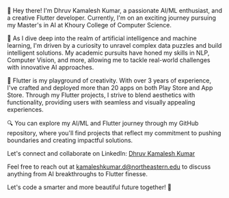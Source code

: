 👋 Hey there! I'm Dhruv Kamalesh Kumar, a passionate AI/ML enthusiast, and a creative Flutter developer. Currently, I'm on an exciting journey pursuing my Master's in AI at Khoury College of Computer Science.

🧠 As I dive deep into the realm of artificial intelligence and machine learning, I'm driven by a curiosity to unravel complex data puzzles and build intelligent solutions. My academic pursuits have honed my skills in NLP, Computer Vision, and more, allowing me to tackle real-world challenges with innovative AI approaches.

🚀 Flutter is my playground of creativity. With over 3 years of experience, I've crafted and deployed more than 20 apps on both Play Store and App Store. Through my Flutter projects, I strive to blend aesthetics with functionality, providing users with seamless and visually appealing experiences.

🔍 You can explore my AI/ML and Flutter journey through my GitHub repository, where you'll find projects that reflect my commitment to pushing boundaries and creating impactful solutions.

Let's connect and collaborate on LinkedIn: [Dhruv Kamalesh Kumar](https://www.linkedin.com/in/dhruvkamaleshkumar/)

Feel free to reach out at [kamaleshkumar.d@northeastern.edu](kamaleshkumar.d@northeastern.edu) to discuss anything from AI breakthroughs to Flutter finesse.

Let's code a smarter and more beautiful future together! 🌟
